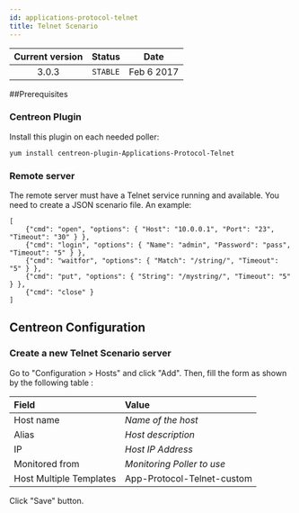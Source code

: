 ```yaml
---
id: applications-protocol-telnet
title: Telnet Scenario
---
```


| Current version | Status | Date |
| :-: | :-: | :-: |
| 3.0.3 | `STABLE` | Feb  6 2017 |

\#\#Prerequisites

### Centreon Plugin

Install this plugin on each needed poller:

``` shell
yum install centreon-plugin-Applications-Protocol-Telnet
```

### Remote server

The remote server must have a Telnet service running and available. You need to create a JSON scenario file. An example:

    [
        {"cmd": "open", "options": { "Host": "10.0.0.1", "Port": "23", "Timeout": "30" } },
        {"cmd": "login", "options": { "Name": "admin", "Password": "pass", "Timeout": "5" } },
        {"cmd": "waitfor", "options": { "Match": "/string/", "Timeout": "5" } },
        {"cmd": "put", "options": { "String": "/mystring/", "Timeout": "5" } },
        {"cmd": "close" }
    ]

## Centreon Configuration

### Create a new Telnet Scenario server

Go to "Configuration \> Hosts" and click "Add". Then, fill the form as shown by the following table :

| Field                   | Value                      |
| :---------------------- | :------------------------- |
| Host name               | *Name of the host*         |
| Alias                   | *Host description*         |
| IP                      | *Host IP Address*          |
| Monitored from          | *Monitoring Poller to use* |
| Host Multiple Templates | App-Protocol-Telnet-custom |

Click "Save" button.



